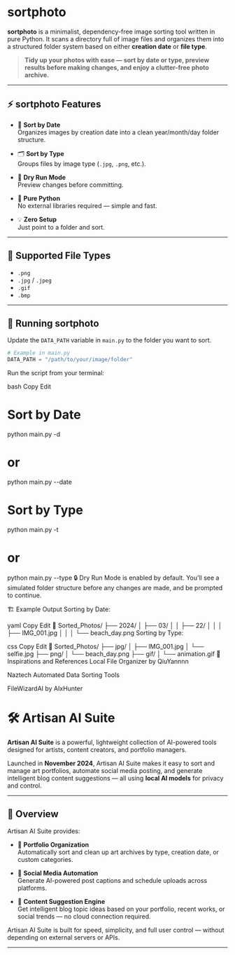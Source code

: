 # sortphoto

**sortphoto** is a minimalist, dependency-free image sorting tool written in pure Python. It scans a directory full of image files and organizes them into a structured folder system based on either **creation date** or **file type**.

> **Tidy up your photos with ease — sort by date or type, preview results before making changes, and enjoy a clutter-free photo archive.**

---

## ⚡ sortphoto Features

- 📅 **Sort by Date**  
  Organizes images by creation date into a clean year/month/day folder structure.

- 🗂️ **Sort by Type**  
  Groups files by image type (`.jpg`, `.png`, etc.).

- 👀 **Dry Run Mode**  
  Preview changes before committing.

- 🧰 **Pure Python**  
  No external libraries required — simple and fast.

- 💡 **Zero Setup**  
  Just point to a folder and sort.

---

## 📁 Supported File Types

- `.png`
- `.jpg` / `.jpeg`
- `.gif`
- `.bmp`

---

## 🚀 Running sortphoto

Update the `DATA_PATH` variable in `main.py` to the folder you want to sort.

```python
# Example in main.py
DATA_PATH = "/path/to/your/image/folder"

```
Run the script from your terminal:

bash
Copy
Edit
# Sort by Date
python main.py -d
# or
python main.py --date

# Sort by Type
python main.py -t
# or
python main.py --type
🔒 Dry Run Mode is enabled by default.
You'll see a simulated folder structure before any changes are made, and be prompted to continue.

🏗️ Example Output
Sorting by Date:

yaml
Copy
Edit
📁 Sorted_Photos/
├── 2024/
│   ├── 03/
│   │   ├── 22/
│   │   │   ├── IMG_001.jpg
│   │   │   └── beach_day.png
Sorting by Type:

css
Copy
Edit
📁 Sorted_Photos/
├── jpg/
│   ├── IMG_001.jpg
│   └── selfie.jpg
├── png/
│   └── beach_day.png
├── gif/
│   └── animation.gif
🔗 Inspirations and References
Local File Organizer by QiuYannnn

Naztech Automated Data Sorting Tools

FileWizardAI by AIxHunter


# 🛠️ Artisan AI Suite

**Artisan AI Suite** is a powerful, lightweight collection of AI-powered tools designed for artists, content creators, and portfolio managers.

Launched in **November 2024**, Artisan AI Suite makes it easy to sort and manage art portfolios, automate social media posting, and generate intelligent blog content suggestions — all using **local AI models** for privacy and control.

---

## 🧠 Overview

Artisan AI Suite provides:

- 📂 **Portfolio Organization**  
  Automatically sort and clean up art archives by type, creation date, or custom categories.

- 📣 **Social Media Automation**  
  Generate AI-powered post captions and schedule uploads across platforms.

- 📝 **Content Suggestion Engine**  
  Get intelligent blog topic ideas based on your portfolio, recent works, or social trends — no cloud connection required.

Artisan AI Suite is built for speed, simplicity, and full user control — without depending on external servers or APIs.

---